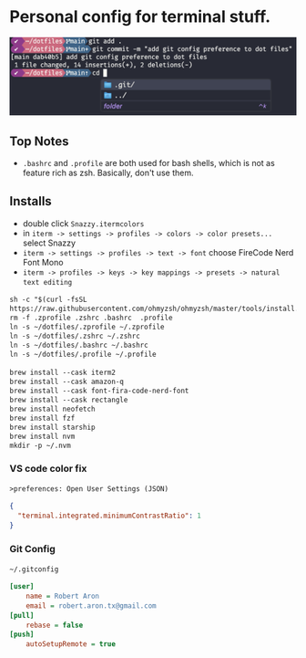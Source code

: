 # Personal config for terminal stuff.

![Screenshot of results](screenshot.png)

## Top Notes

- `.bashrc` and `.profile` are both used for bash shells, which is not as feature rich as zsh. Basically, don't use them.

## Installs

- double click `Snazzy.itermcolors`
- in `iterm -> settings -> profiles -> colors -> color presets...` select Snazzy
- `iterm -> settings -> profiles -> text -> font` choose FireCode Nerd Font Mono
- `iterm -> profiles -> keys -> key mappings -> presets -> natural text editing`

```shell
sh -c "$(curl -fsSL https://raw.githubusercontent.com/ohmyzsh/ohmyzsh/master/tools/install.sh)"
rm -f .zprofile .zshrc .bashrc  .profile
ln -s ~/dotfiles/.zprofile ~/.zprofile
ln -s ~/dotfiles/.zshrc ~/.zshrc
ln -s ~/dotfiles/.bashrc ~/.bashrc
ln -s ~/dotfiles/.profile ~/.profile

brew install --cask iterm2
brew install --cask amazon-q
brew install --cask font-fira-code-nerd-font
brew install --cask rectangle
brew install neofetch
brew install fzf
brew install starship
brew install nvm
mkdir -p ~/.nvm
```

### VS code color fix

`>preferences: Open User Settings (JSON)`

```json
{
  "terminal.integrated.minimumContrastRatio": 1
}
```

### Git Config

`~/.gitconfig`

```ini
[user]
	name = Robert Aron
	email = robert.aron.tx@gmail.com
[pull]
	rebase = false
[push]
	autoSetupRemote = true
```
